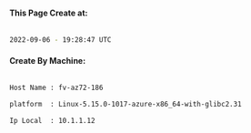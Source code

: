 
   
#### This Page Create at:

```bash

2022-09-06 - 19:28:47 UTC

```

#### Create By Machine:

```bash

Host Name : fv-az72-186

platform  : Linux-5.15.0-1017-azure-x86_64-with-glibc2.31

Ip Local  : 10.1.1.12

```

